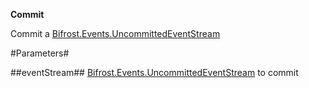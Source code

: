 **Commit**

Commit a [Bifrost.Events.UncommittedEventStream](Bifrost.Events.UncommittedEventStream)

#Parameters#


##eventStream##
[Bifrost.Events.UncommittedEventStream](Bifrost.Events.UncommittedEventStream) to commit
